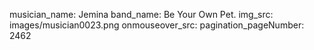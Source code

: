 musician_name: Jemina
band_name: Be Your Own Pet.
img_src: images/musician0023.png
onmouseover_src: 
pagination_pageNumber: 2462